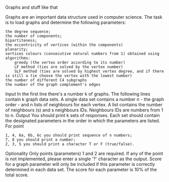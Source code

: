 Graphs and stuff like that

Graphs are an important data structure used in computer science. The task is to load graphs and determine the following parameters:

    the degree sequence;
    the number of components;
    bipartiteness;
    the eccentricity of vertices (within the components)
    planarity;
    vertices colours (consecutive natural numbers from 1) obtained using algorithms:
        greedy (the vertex order according to its number)
        LF method (ties are solved by the vertex number)
        SLF method (ties are solved by highest vertex degree, and if there is still a tie choose the vertex with the lowest number) 
    the number of different C4 subgraphs
    the number of the graph complement's edges 

Input
In the first line there's a number k of graphs.
The following lines contain k graph data sets.
A single data set contains a number n - the graph order - and n lists of neighbours for each vertex. A list contains the number of neighbours (s) and s neighbours IDs.
Neighbours IDs are numbers from 1 to n.
Output
You should print k sets of responses. Each set should contain the designated parameters in the order in which the parameters are listed. For point

    1, 4, 6a, 6b, 6c you should print sequence of n numbers;
    7, 8 you should print a number;
    2, 3, 5 you should print a character T or F (true/false). 

Optionality
Only points (parameters) 1 and 2 are required. If any of the point is not implemented, please enter a single '?' character as the output.
Score for a graph parameter will only be included if this parameter is correctly determined in each data set.
The score for each parameter is 10% of the total score. 
